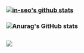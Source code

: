 ### [![in-seo's github stats](https://github-readme-stats.vercel.app/api/top-langs/?username=in-seo&show_icons=true&hide_border=true&title_color=004386&icon_color=004386&layout=compact)](https://github.com/in-seo)
### ![Anurag's GitHub stats](https://github-readme-stats.vercel.app/api?username=in-seo&show_icons=true&theme=radical) 
## <img src="https://img.shields.io/badge/Spring-6DB33F?style=flat-square&logo=Spring&logoColor=white"/></a>
